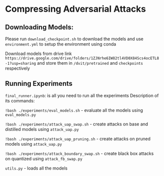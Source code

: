 # Compressing Adversarial Attacks

## Downloading Models:

Please run `download_checkpoint.sh` to download the models and use `environment.yml` to setup the environment using conda

Download models from drive link `https://drive.google.com/drive/folders/1ZJNrhe6IW82tl4VD0X84Scs4ocETL8-1?usp=sharing` 
and store them in `/dvit/pretrained` and `checkpoints` respectively

## Running Experiments 

`final_runner.ipynb`: is all you need to run all the experiments
Description of its commands:

`!bash ./experiments/eval_models.sh` - evaluate all the models using `eval_models.py`

`!bash ./experiments/attack_uap_swap.sh` - create attacks on base and distilled models using `attack_uap.py`

`!bash ./experiments/attack_uap_pruning.sh` - create attacks on pruned models using `attack_uap.py`

`!bash ./experiments/attack_boundary_swap.sh` - create black box attacks on quantized using `attack_fb_swap.py`

`utils.py` - loads all the models
